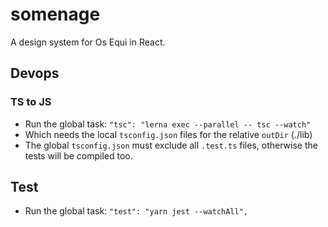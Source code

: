 # somenage

A design system for Os Equi in React.

## Devops

### TS to JS

- Run the global task: `"tsc": "lerna exec --parallel -- tsc --watch"`
- Which needs the local `tsconfig.json` files for the relative `outDir` (./lib)
- The global `tsconfig.json` must exclude all `.test.ts` files, otherwise the tests will be compiled too.

## Test

- Run the global task: `"test": "yarn jest --watchAll",`
